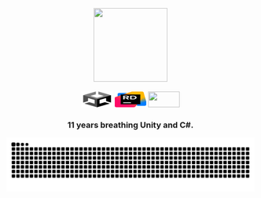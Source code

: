 <div align="center">
	<img width="150" height="150" src="https://fkerimk.com/assets/pepe_bar.gif"/><br/><br/>
	<img src="https://raw.githubusercontent.com/devicons/devicon/refs/heads/master/icons/unity/unity-original.svg" width="64" height="32"/>
	<img src="https://raw.githubusercontent.com/devicons/devicon/refs/heads/master/icons/rider/rider-original.svg" width="64" height="32"/>
	<img src="https://cdn.jsdelivr.net/gh/devicons/devicon/icons/csharp/csharp-original.svg" width="64"  height="32"/>
	<h3>11 years breathing Unity and C#.</h2>
	<img src="https://raw.githubusercontent.com/fkerimk/fkerimk/refs/heads/main/.github/assets/contribution-grid-snake-dark.svg"/>
</div>
